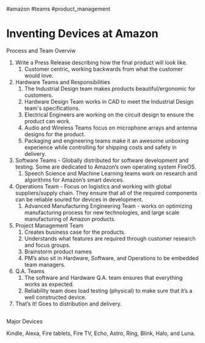   
#amazon #teams #product_management

# Inventing Devices at Amazon
 
Process and Team Overviw

1.  Write a Press Release describing how the final product will look like.
    1.  Customer centric, working backwards from what the customer would love.
2.  Hardware Teams and Responsibilities
    1.  The Industrial Design team makes products beautiful/ergonomic for customers.
    2.  Hardware Design Team works in CAD to meet the Industrial Design team's specifications.
    3.  Electrical Engineers are working on the circuit design to ensure the product can work.
    4.  Audio and Wireless Teams focus on microphone arrays and antenna designs for the product.
    5.  Packaging and engineering teams make it an awesome unboxing experience while controlling for shipping costs and safety in delivery.
3.  Software Teams - Globally distributed for software development and testing. Some are dedicated to Amazon’s own operating system FireOS.
    1.  Speech Science and Machine Learning teams work on research and algorithms for Amazon’s smart devices.
4.  Operations Team - Focus on logistics and working with global suppliers/supply chain. They ensure that all of the required components can be reliable soured for devices in development.
    1.  Advanced Manufacturing Engineering Team - works on optimizing manufacturing process for new technologies, and large scale manufacturing of Amazon products.
5.  Project Management Team
    1.  Creates business case for the products.
    2.  Understands what features are required through customer research and focus groups.
    3.  Brainstorm product names
    4.  PM’s also sit in Hardware, Software, and Operations to be embedded team managers.
6.  Q.A. Teams
    1.  The software and Hardware Q.A. team ensures that everything works as expected.
    2.  Reliability team does load testing (physical) to make sure that it’s a well constructed device.
7.  That’s it! Goes to distribution and delivery.

## 

Major Devices

Kindle, Alexa, Fire tablets, Fire TV, Echo, Astro, Ring, Blink, Halo, and Luna.
